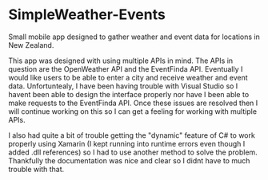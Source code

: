 # SimpleWeather-Events
Small mobile app designed to gather weather and event data for locations in New Zealand.

This app was designed with using multiple APIs in mind. The APIs in question are the OpenWeather API and the EventFinda API. Eventually I would like users to be able to enter a city and receive weather and event data. Unfortuntealy, I have been having trouble with Visual Studio so I havent been able to design the interface properly nor have I been able to make requests to the EventFinda API. Once these issues are resolved then I will continue working on this so I can get a feeling for working with multiple APIs.

I also had quite a bit of trouble getting the "dynamic" feature of C# to work properly using Xamarin (I kept running into runtime errors even though I added .dll references) so I had to use another method to solve the problem. Thankfully the documentation was nice and clear so I didnt have to much trouble with that.
